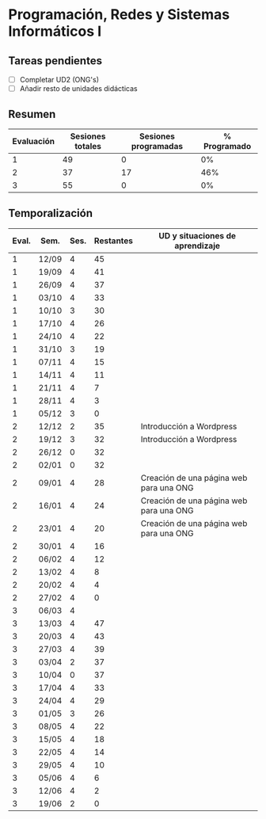 # Programación, Redes y Sistemas Informáticos I

## Tareas pendientes

- [ ] Completar UD2 (ONG's)
- [ ] Añadir resto de unidades didácticas

## Resumen

| Evaluación | Sesiones totales | Sesiones programadas | % Programado |
|------------|------------------|----------------------|--------------|
| 1          | 49               | 0                    | 0%           |
| 2          | 37               | 17                   | 46%          |
| 3          | 55               | 0                    | 0%           |

## Temporalización

| Eval. | Sem.  | Ses. | Restantes | UD y situaciones de aprendizaje         |
|-------|-------|------|-----------|-----------------------------------------|
| 1     | 12/09 | 4    | 45        |                                         |
| 1     | 19/09 | 4    | 41        |                                         |
| 1     | 26/09 | 4    | 37        |                                         |
| 1     | 03/10 | 4    | 33        |                                         |
| 1     | 10/10 | 3    | 30        |                                         |
| 1     | 17/10 | 4    | 26        |                                         |
| 1     | 24/10 | 4    | 22        |                                         |
| 1     | 31/10 | 3    | 19        |                                         |
| 1     | 07/11 | 4    | 15        |                                         |
| 1     | 14/11 | 4    | 11        |                                         |
| 1     | 21/11 | 4    | 7         |                                         |
| 1     | 28/11 | 4    | 3         |                                         |
| 1     | 05/12 | 3    | 0         |                                         |
| 2     | 12/12 | 2    | 35        | Introducción a Wordpress                |
| 2     | 19/12 | 3    | 32        | Introducción a Wordpress                |
| 2     | 26/12 | 0    | 32        |                                         |
| 2     | 02/01 | 0    | 32        |                                         |
| 2     | 09/01 | 4    | 28        | Creación de una página web para una ONG |
| 2     | 16/01 | 4    | 24        | Creación de una página web para una ONG |
| 2     | 23/01 | 4    | 20        | Creación de una página web para una ONG |
| 2     | 30/01 | 4    | 16        |                                         |
| 2     | 06/02 | 4    | 12        |                                         |
| 2     | 13/02 | 4    | 8         |                                         |
| 2     | 20/02 | 4    | 4         |                                         |
| 2     | 27/02 | 4    | 0         |                                         |
| 3     | 06/03 | 4    |           |                                         |
| 3     | 13/03 | 4    | 47        |                                         |
| 3     | 20/03 | 4    | 43        |                                         |
| 3     | 27/03 | 4    | 39        |                                         |
| 3     | 03/04 | 2    | 37        |                                         |
| 3     | 10/04 | 0    | 37        |                                         |
| 3     | 17/04 | 4    | 33        |                                         |
| 3     | 24/04 | 4    | 29        |                                         |
| 3     | 01/05 | 3    | 26        |                                         |
| 3     | 08/05 | 4    | 22        |                                         |
| 3     | 15/05 | 4    | 18        |                                         |
| 3     | 22/05 | 4    | 14        |                                         |
| 3     | 29/05 | 4    | 10        |                                         |
| 3     | 05/06 | 4    | 6         |                                         |
| 3     | 12/06 | 4    | 2         |                                         |
| 3     | 19/06 | 2    | 0         |                                         |
